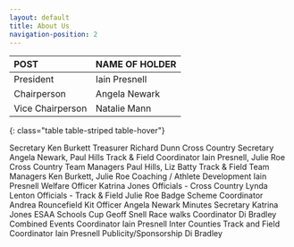 ```yaml
---
layout: default
title: About Us
navigation-position: 2
---
```


| POST              | NAME OF HOLDER    |
| :-----            | :-------------    |
| President         | Iain Presnell     |
| Chairperson       | Angela Newark     |
| Vice Chairperson	| Natalie Mann      |
{: class="table table-striped table-hover"}


Secretary	Ken Burkett
Treasurer	Richard Dunn
Cross Country Secretary	Angela Newark, Paul Hills
Track & Field Coordinator	Iain Presnell, Julie Roe
Cross Country Team Managers	Paul Hills, Liz Batty
Track & Field Team Managers	Ken Burkett, Julie Roe
Coaching / Athlete Development	Iain Presnell
Welfare Officer	Katrina Jones
Officials - Cross Country	Lynda Lenton
Officials - Track & Field	Julie Roe
Badge Scheme Coordinator	Andrea Rouncefield
Kit Officer	Angela Newark
Minutes Secretary	Katrina Jones
ESAA Schools Cup	Geoff Snell
Race walks Coordinator	Di Bradley
Combined Events Coordinator	Iain Presnell
Inter Counties Track and Field Coordinator	Iain Presnell
Publicity/Sponsorship	Di Bradley